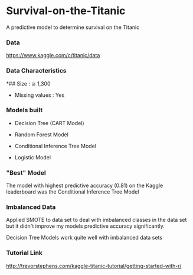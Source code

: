 # Survival-on-the-Titanic
A predictive model to determine survival on the Titanic

### Data
https://www.kaggle.com/c/titanic/data

### Data Characteristics

*## Size : &cong; 1,300
* Missing values : Yes

### Models built

* Decision Tree (CART Model)

* Random Forest Model

* Conditional Inference Tree Model

* Logistic Model

### "Best" Model
The model with highest predictive accuracy (0.81) on the Kaggle leaderboard was the Conditional Inference Tree Model

### Imbalanced Data
Applied SMOTE to data set to deal with imbalanced classes in the data set but it didn't improve my models predictive accuracy significantly. 

Decision Tree Models work quite well with imbalanced data sets

### Tutorial Link
http://trevorstephens.com/kaggle-titanic-tutorial/getting-started-with-r/
